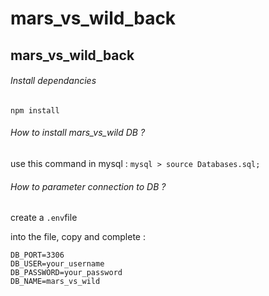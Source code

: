 # mars_vs_wild_back

## mars_vs_wild_back

###### Install dependancies
```npm install```

###### How to install mars_vs_wild DB ?
use this command in mysql : 
```mysql > source Databases.sql;```

###### How to parameter connection to DB ?
create a ```.env```file

into the file, copy and complete :

```DB_HOST=localhost
DB_PORT=3306
DB_USER=your_username
DB_PASSWORD=your_password
DB_NAME=mars_vs_wild
```

